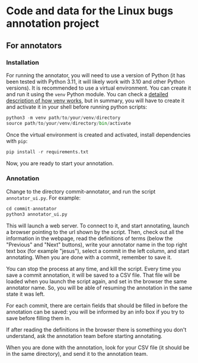 # Code and data for the Linux bugs annotation project

## For annotators

### Installation

For running the annotator, you will need to use a version of Python (it has been tested with Python 3.11, it will likely work with 3.10 and other Python versions). It is recommended to use a virtual environment. You can create it and run it using the `venv` Python module. You can check a [detailed description of how venv works](https://docs.python.org/3/library/venv.html), but in summary, you will have to create it and activate it in your shell before running python scripts:

```python
python3 -m venv path/to/your/venv/directory
source path/to/your/venv/directory/bin/activate
```

Once the virtual environment is created and activated, install dependencies with `pip`:

```python
pip install -r requirements.txt
```

Now, you are ready to start your annotation.

### Annotation

Change to the directory commit-annotator, and run the script `annotator_ui.py`. For example:

```python
cd commit-annotator
python3 annotator_ui.py
```

This will launch a web server. To connect to it, and start annotating, launch a browser pointing to the url shown by the script. Then, check out all the information in the webpage, read the definitions of terms (below the "Previous" and "Next" buttons), write your annotator name in the top right text box (for example "jesus"), select a commit in the left column, and start annotating. When you are done with a commit, remember to save it.

You can stop the process at any time, and kill the script. Every time you save a commit annotation, it will be saved to a CSV file. That file will be loaded when you launch the script again, and set in the browser the same annotator name. So, you will be able of resuming the annotation in the same state it was left.

For each commit, there are certain fields that should be filled in before the annotation can be saved: you will be informed by an info box if you try to save before filling them in.

If after reading the definitions in the browser there is something you don't understand, ask the annotation team before starting annotating.

When you are done with the annotation, look for your CSV file (it should be in the same directory), and send it to the annotation team.